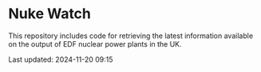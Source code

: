# Nuke Watch

This repository includes code for retrieving the latest information available on the output of EDF nuclear power plants in the UK.

Last updated: 2024-11-20 09:15